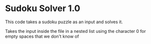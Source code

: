 # Sudoku Solver 1.0
This code takes a sudoku puzzle as an input and solves it. 

Takes the input inside the file in a nested list using the character 0 for empty spaces that we don't know of
